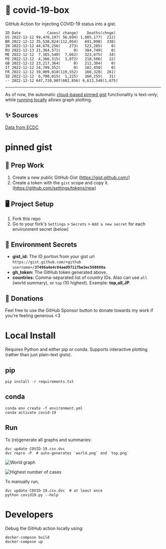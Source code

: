 # 🏥 covid-19-box

GitHub Action for injecting COVID-19 status into a gist.

```
ID Date            Cases( change)    Deaths(chnge)
US 2022-12-12 99,470,197( 56,694) 1,085,177(  212)
BR 2022-12-12 35,538,824(112,054)   691,098(  338)
IN 2022-12-12 44,678,256(    273)   523,285(    0)
RU 2022-12-13 21,364,571(      0)   384,749(    0)
ME 2022-12-12  7,165,540(  7,662)   323,675(   34)
PE 2022-12-12  4,366,315(  3,072)   218,506(   22)
GB 2022-12-12 23,217,364(      0)   212,304(    0)
IT 2022-12-12 24,709,552(      0)   182,450(    0)
FR 2022-12-12 39,009,810(119,552)   160,328(  261)
ID 2022-12-12  6,700,015(  1,225)   160,255(   31)
-- 2022-12-12 647,720,907(602,856) 6,613,548(1,675)
```

---

As of now, the automatic [cloud-based pinned gist](#pinned-gist) functionality is text-only;
while [running locally](#local-install) allows graph plotting.

## ✨ Sources

[Data from ECDC](https://www.ecdc.europa.eu/en/publications-data/download-todays-data-geographic-distribution-covid-19-cases-worldwide)

# pinned gist

## 🎒 Prep Work
1. Create a new public GitHub Gist (https://gist.github.com/)
1. Create a token with the `gist` scope and copy it. (https://github.com/settings/tokens/new)

## 🖥 Project Setup
1. Fork this repo
1. Go to your fork's `Settings` > `Secrets` > `Add a new secret` for each environment secret (below)

## 🤫 Environment Secrets
- **gist_id:** The ID portion from your gist url `https://gist.github.com/<github username>/`**`37496a4e4c84aed9711fbe3ec560888a`**.
- **gh_token:** The GitHub token generated above.
- **countries:** Comma-separated list of country IDs. Also can use `all` (world summary), or `top` (10 highest). Example: **top,all,JP**.

## 💸 Donations

Feel free to use the GitHub Sponsor button to donate towards my work if you're feeling generous <3

# Local Install

Requires Python and either pip or conda. Supports interactive plotting (rather than just plain-text gists).

## pip

```
pip install -r requirements.txt
```

## conda

```
conda env create -f environment.yml
conda activate covid-19
```

## Run

To (re)generate all graphs and summaries:

```
dvc update COVID-19.csv.dvc
dvc repro -P  # auto-generates `world.png` and `top.png`
```

![World graph](world.png)

![Highest number of cases](top.png)

To manually run,

```
dvc update COVID-19.csv.dvc  # at least once
python covid19.py --help
```

# Developers

Debug the GitHub action locally using:

```
docker-compose build
docker-compose up
```
